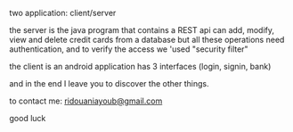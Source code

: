 two application: client/server 


the server is the java program that contains a REST api can add, modify, view and delete credit cards from a database but all these operations need authentication, and to verify the access we 'used "security filter"

the client is an android application has 3 interfaces (login, signin, bank)


and in the end I leave you to discover the other things.

to contact me: ridouaniayoub@gmail.com

good luck
